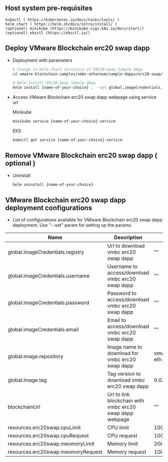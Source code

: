 ## Host system pre-requisites
  ```
  kubectl ( https://kubernetes.io/docs/tasks/tools/ )
  helm chart ( https://helm.sh/docs/intro/install/ )
  (optional) minikube (https://minikube.sigs.k8s.io/docs/start/)
  (optional) eksctl (https://eksctl.io/)
  ```

## Deploy VMware Blockchain erc20 swap dapp
  - Deployment with parameters
     ```sh
     # Change to Helm Chart directory of ERC20-Swap Sample dApp
     cd vmware-blockchain-samples/vmbc-ethereum/sample-dapps/erc20-swap/helm-chart

     # Helm install ERC20-Swap Sample dApp
     helm install {name-of-your-choice} . --set global.imageCredentials.registry={registry} --set global.imageCredentials.username={username} --set global.imageCredentials.password={password} --set blockchainUrl={blockchainURL}
     ```

  - Access VMware Blockchain erc20 swap dapp webpage using service url
  
     Minikube
     ```sh
     minikube service {name-of-your-choice}-service
     ```
     
     EKS
     ```sh
     kubectl get service {name-of-your-choice}-service
     ```
                
## Remove VMware Blockchain erc20 swap dapp ( optional )
  - Uninstall
     ```sh
     helm uninstall {name-of-your-choice}
     ```

## VMware Blockchain erc20 swap dapp deployment configurations
  - List of configurations available for VMware Blockchain erc20 swap dapp deployment. Use "--set" param for setting up the params.

| Name                             | Description                                  | Value                        | Type      |
|----------------------------------|----------------------------------------------|------------------------------|-----------|
| global.imageCredentials.registry | Url to download vmbc erc20 swap dapp                    | ""                           | Mandatory |
| global.imageCredentials.username | Username to access/download vmbc erc20 swap dapp        | ""                           | Mandatory |
| global.imageCredentials.password | Password to access/download vmbc erc20 swap dapp        | ""                           | Mandatory |
| global.imageCredentials.email    | Email to access/download vmbc erc20 swap dapp           | ""                           | Optional  |
| global.image.repository          | Image name to download for vmbc erc20 swap dapp         | vmwblockchain/vmbc-eth-erc20-swap | Optional |
| global.image.tag                 | Tag version to download vmbc erc20 swap dapp            | 0.0.0.0.7849                       | Optional  |
| blockchainUrl                    | Url to link blockchain with vmbc erc20 swap dapp webpage | ""                           | Mandatory |
| resources.erc20swap.cpuLimit     | CPU limit                                    | 1000m                          |   Optional        |
| resources.erc20swap.cpuRequest        | CPU request                                  | 100m                          |     Optional      |
| resources.erc20swap.meomoryLimit      | Memory limit                                 | 2Gi                        |    Optional       |
| resources.erc20swap.meomoryRequest    | Memory request                               | 1Gi                          |    Optional       |
